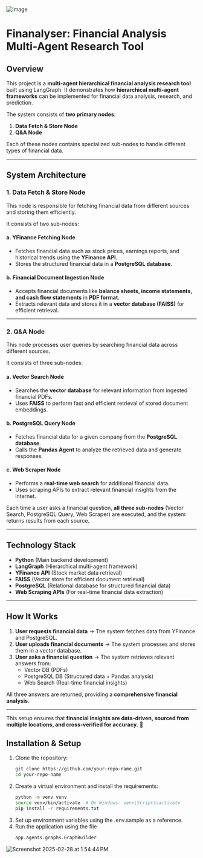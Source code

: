 ![image](https://github.com/user-attachments/assets/7ff0bead-5d1b-4257-938a-5c133a7301f3)
# **Finanalyser: Financial Analysis Multi-Agent Research Tool**

## **Overview**
This project is a **multi-agent hierarchical financial analysis research tool** built using LangGraph. It demonstrates how **hierarchical multi-agent frameworks** can be implemented for financial data analysis, research, and prediction.

The system consists of **two primary nodes**:
1. **Data Fetch & Store Node**
2. **Q&A Node**

Each of these nodes contains specialized sub-nodes to handle different types of financial data.

---

## **System Architecture**

### **1. Data Fetch & Store Node**
This node is responsible for fetching financial data from different sources and storing them efficiently.

It consists of two sub-nodes:

#### **a. YFinance Fetching Node**
- Fetches financial data such as stock prices, earnings reports, and historical trends using the **YFinance API**.
- Stores the structured financial data in a **PostgreSQL database**.

#### **b. Financial Document Ingestion Node**
- Accepts financial documents like **balance sheets, income statements, and cash flow statements** in **PDF format**.
- Extracts relevant data and stores it in a **vector database (FAISS)** for efficient retrieval.

---

### **2. Q&A Node**
This node processes user queries by searching financial data across different sources.

It consists of three sub-nodes:

#### **a. Vector Search Node**
- Searches the **vector database** for relevant information from ingested financial PDFs.
- Uses **FAISS** to perform fast and efficient retrieval of stored document embeddings.

#### **b. PostgreSQL Query Node**
- Fetches financial data for a given company from the **PostgreSQL database**.
- Calls the **Pandas Agent** to analyze the retrieved data and generate responses.

#### **c. Web Scraper Node**
- Performs a **real-time web search** for additional financial data.
- Uses scraping APIs to extract relevant financial insights from the internet.

Each time a user asks a financial question, **all three sub-nodes** (Vector Search, PostgreSQL Query, Web Scraper) are executed, and the system returns results from each source.

---

## **Technology Stack**
- **Python** (Main backend development)
- **LangGraph** (Hierarchical multi-agent framework)
- **YFinance API** (Stock market data retrieval)
- **FAISS** (Vector store for efficient document retrieval)
- **PostgreSQL** (Relational database for structured financial data)
- **Web Scraping APIs** (For real-time financial data extraction)

---

## **How It Works**
1. **User requests financial data** → The system fetches data from YFinance and PostgreSQL.
2. **User uploads financial documents** → The system processes and stores them in a vector database.
3. **User asks a financial question** → The system retrieves relevant answers from:
   - Vector DB (PDFs)
   - PostgreSQL DB (Structured data + Pandas analysis)
   - Web Search (Real-time financial insights)

All three answers are returned, providing a **comprehensive financial analysis**.

---

This setup ensures that **financial insights are data-driven, sourced from multiple locations, and cross-verified for accuracy.** 🚀


## **Installation & Setup**
1. Clone the repository:
   ```sh
   git clone https://github.com/your-repo-name.git
   cd your-repo-name
2. Create a virtual environment and install the requirements:
   ```sh
   python -m venv venv
   source venv/bin/activate  # On Windows: venv\Scripts\activate
   pip install -r requirements.txt
3. Set up environment variables using the .env.sample as a reference.
4. Run the application using the file
    ```sh
    app.agents.graphs.GraphBuilder

![Screenshot 2025-02-28 at 1 54 44 PM](https://github.com/user-attachments/assets/76e3ae5b-c848-4e1e-a6c2-c1705ad07bf6)

   



